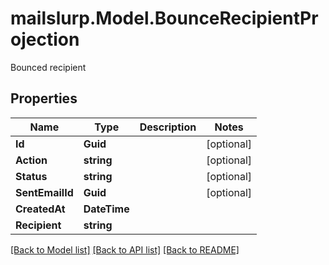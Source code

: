 # mailslurp.Model.BounceRecipientProjection
Bounced recipient
## Properties

Name | Type | Description | Notes
------------ | ------------- | ------------- | -------------
**Id** | **Guid** |  | [optional] 
**Action** | **string** |  | [optional] 
**Status** | **string** |  | [optional] 
**SentEmailId** | **Guid** |  | [optional] 
**CreatedAt** | **DateTime** |  | 
**Recipient** | **string** |  | 

[[Back to Model list]](../README#documentation-for-models) [[Back to API list]](../README#documentation-for-api-endpoints) [[Back to README]](../README)


